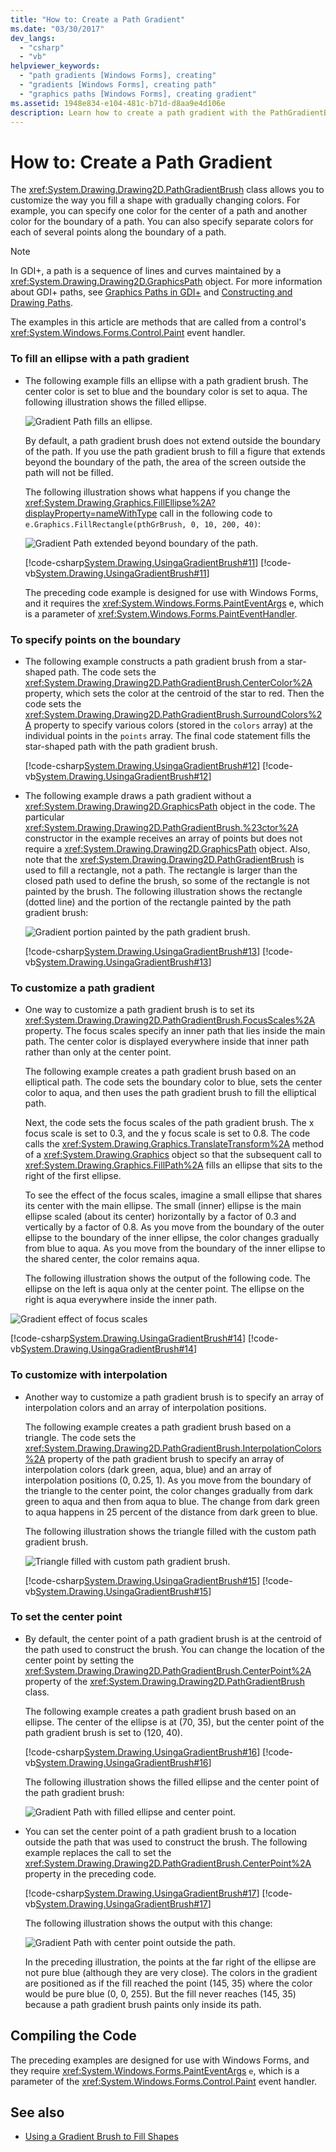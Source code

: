 ```yaml
---
title: "How to: Create a Path Gradient"
ms.date: "03/30/2017"
dev_langs: 
  - "csharp"
  - "vb"
helpviewer_keywords: 
  - "path gradients [Windows Forms], creating"
  - "gradients [Windows Forms], creating path"
  - "graphics paths [Windows Forms], creating gradient"
ms.assetid: 1948e834-e104-481c-b71d-d8aa9e4d106e
description: Learn how to create a path gradient with the PathGradientBrush which allows for the customization of filling a shape with gradually changing colors.
---
```

# How to: Create a Path Gradient

The <xref:System.Drawing.Drawing2D.PathGradientBrush> class allows you to customize the way you fill a shape with gradually changing colors. For example, you can specify one color for the center of a path and another color for the boundary of a path. You can also specify separate colors for each of several points along the boundary of a path.  
  
> [!NOTE]
> In GDI+, a path is a sequence of lines and curves maintained by a <xref:System.Drawing.Drawing2D.GraphicsPath> object. For more information about GDI+ paths, see [Graphics Paths in GDI+](graphics-paths-in-gdi.md) and [Constructing and Drawing Paths](constructing-and-drawing-paths.md).  

The examples in this article are methods that are called from a control's <xref:System.Windows.Forms.Control.Paint> event handler.  

### To fill an ellipse with a path gradient  
  
- The following example fills an ellipse with a path gradient brush. The center color is set to blue and the boundary color is set to aqua. The following illustration shows the filled ellipse.  
  
     ![Gradient Path fills an ellipse.](./media/how-to-create-a-path-gradient/gradient-path-filled-ellipse.png)  
  
     By default, a path gradient brush does not extend outside the boundary of the path. If you use the path gradient brush to fill a figure that extends beyond the boundary of the path, the area of the screen outside the path will not be filled.  
  
     The following illustration shows what happens if you change the <xref:System.Drawing.Graphics.FillEllipse%2A?displayProperty=nameWithType> call in the following code to `e.Graphics.FillRectangle(pthGrBrush, 0, 10, 200, 40)`:  
  
     ![Gradient Path extended beyond boundary of the path.](./media/how-to-create-a-path-gradient/gradient-path-extended-beyond-boundary.png)  
  
     [!code-csharp[System.Drawing.UsingaGradientBrush#11](~/samples/snippets/csharp/VS_Snippets_Winforms/System.Drawing.UsingaGradientBrush/CS/Class1.cs#11)]
     [!code-vb[System.Drawing.UsingaGradientBrush#11](~/samples/snippets/visualbasic/VS_Snippets_Winforms/System.Drawing.UsingaGradientBrush/VB/Class1.vb#11)]  
  
     The preceding code example is designed for use with Windows Forms, and it requires the <xref:System.Windows.Forms.PaintEventArgs> e, which is a parameter of <xref:System.Windows.Forms.PaintEventHandler>.  
  
### To specify points on the boundary  
  
- The following example constructs a path gradient brush from a star-shaped path. The code sets the <xref:System.Drawing.Drawing2D.PathGradientBrush.CenterColor%2A> property, which sets the color at the centroid of the star to red. Then the code sets the <xref:System.Drawing.Drawing2D.PathGradientBrush.SurroundColors%2A> property to specify various colors (stored in the `colors` array) at the individual points in the `points` array. The final code statement fills the star-shaped path with the path gradient brush.  
  
     [!code-csharp[System.Drawing.UsingaGradientBrush#12](~/samples/snippets/csharp/VS_Snippets_Winforms/System.Drawing.UsingaGradientBrush/CS/Class1.cs#12)]
     [!code-vb[System.Drawing.UsingaGradientBrush#12](~/samples/snippets/visualbasic/VS_Snippets_Winforms/System.Drawing.UsingaGradientBrush/VB/Class1.vb#12)]  
  
- The following example draws a path gradient without a <xref:System.Drawing.Drawing2D.GraphicsPath> object in the code. The particular <xref:System.Drawing.Drawing2D.PathGradientBrush.%23ctor%2A> constructor in the example receives an array of points but does not require a <xref:System.Drawing.Drawing2D.GraphicsPath> object. Also, note that the <xref:System.Drawing.Drawing2D.PathGradientBrush> is used to fill a rectangle, not a path. The rectangle is larger than the closed path used to define the brush, so some of the rectangle is not painted by the brush. The following illustration shows the rectangle (dotted line) and the portion of the rectangle painted by the path gradient brush:
  
     ![Gradient portion painted by the path gradient brush.](./media/how-to-create-a-path-gradient/gradient-painted-path-gradient-brush.png)  
  
     [!code-csharp[System.Drawing.UsingaGradientBrush#13](~/samples/snippets/csharp/VS_Snippets_Winforms/System.Drawing.UsingaGradientBrush/CS/Class1.cs#13)]
     [!code-vb[System.Drawing.UsingaGradientBrush#13](~/samples/snippets/visualbasic/VS_Snippets_Winforms/System.Drawing.UsingaGradientBrush/VB/Class1.vb#13)]  
  
### To customize a path gradient  
  
- One way to customize a path gradient brush is to set its <xref:System.Drawing.Drawing2D.PathGradientBrush.FocusScales%2A> property. The focus scales specify an inner path that lies inside the main path. The center color is displayed everywhere inside that inner path rather than only at the center point.  
  
     The following example creates a path gradient brush based on an elliptical path. The code sets the boundary color to blue, sets the center color to aqua, and then uses the path gradient brush to fill the elliptical path.  
  
     Next, the code sets the focus scales of the path gradient brush. The x focus scale is set to 0.3, and the y focus scale is set to 0.8. The code calls the <xref:System.Drawing.Graphics.TranslateTransform%2A> method of a <xref:System.Drawing.Graphics> object so that the subsequent call to <xref:System.Drawing.Graphics.FillPath%2A> fills an ellipse that sits to the right of the first ellipse.  
  
     To see the effect of the focus scales, imagine a small ellipse that shares its center with the main ellipse. The small (inner) ellipse is the main ellipse scaled (about its center) horizontally by a factor of 0.3 and vertically by a factor of 0.8. As you move from the boundary of the outer ellipse to the boundary of the inner ellipse, the color changes gradually from blue to aqua. As you move from the boundary of the inner ellipse to the shared center, the color remains aqua.  
  
     The following illustration shows the output of the following code. The ellipse on the left is aqua only at the center point. The ellipse on the right is aqua everywhere inside the inner path.  
  
 ![Gradient effect of focus scales](./media/how-to-create-a-path-gradient/focus-scales-aqua-inner-outer-ellipse.png)  
  
 [!code-csharp[System.Drawing.UsingaGradientBrush#14](~/samples/snippets/csharp/VS_Snippets_Winforms/System.Drawing.UsingaGradientBrush/CS/Class1.cs#14)]
 [!code-vb[System.Drawing.UsingaGradientBrush#14](~/samples/snippets/visualbasic/VS_Snippets_Winforms/System.Drawing.UsingaGradientBrush/VB/Class1.vb#14)]  
  
### To customize with interpolation  
  
- Another way to customize a path gradient brush is to specify an array of interpolation colors and an array of interpolation positions.  
  
     The following example creates a path gradient brush based on a triangle. The code sets the <xref:System.Drawing.Drawing2D.PathGradientBrush.InterpolationColors%2A> property of the path gradient brush to specify an array of interpolation colors (dark green, aqua, blue) and an array of interpolation positions (0, 0.25, 1). As you move from the boundary of the triangle to the center point, the color changes gradually from dark green to aqua and then from aqua to blue. The change from dark green to aqua happens in 25 percent of the distance from dark green to blue.  
  
     The following illustration shows the triangle filled with the custom path gradient brush.  
  
     ![Triangle filled with custom path gradient brush.](./media/how-to-create-a-path-gradient/gradient-brush-filled-triangle.png)  
  
     [!code-csharp[System.Drawing.UsingaGradientBrush#15](~/samples/snippets/csharp/VS_Snippets_Winforms/System.Drawing.UsingaGradientBrush/CS/Class1.cs#15)]
     [!code-vb[System.Drawing.UsingaGradientBrush#15](~/samples/snippets/visualbasic/VS_Snippets_Winforms/System.Drawing.UsingaGradientBrush/VB/Class1.vb#15)]  
  
### To set the center point  
  
- By default, the center point of a path gradient brush is at the centroid of the path used to construct the brush. You can change the location of the center point by setting the <xref:System.Drawing.Drawing2D.PathGradientBrush.CenterPoint%2A> property of the <xref:System.Drawing.Drawing2D.PathGradientBrush> class.  
  
     The following example creates a path gradient brush based on an ellipse. The center of the ellipse is at (70, 35), but the center point of the path gradient brush is set to (120, 40).  
  
     [!code-csharp[System.Drawing.UsingaGradientBrush#16](~/samples/snippets/csharp/VS_Snippets_Winforms/System.Drawing.UsingaGradientBrush/CS/Class1.cs#16)]
     [!code-vb[System.Drawing.UsingaGradientBrush#16](~/samples/snippets/visualbasic/VS_Snippets_Winforms/System.Drawing.UsingaGradientBrush/VB/Class1.vb#16)]  
  
     The following illustration shows the filled ellipse and the center point of the path gradient brush:  
  
     ![Gradient Path with filled ellipse and center point.](./media/how-to-create-a-path-gradient/gradient-path-filled-ellipse-center-point.png)  
  
- You can set the center point of a path gradient brush to a location outside the path that was used to construct the brush. The following example replaces the call to set the <xref:System.Drawing.Drawing2D.PathGradientBrush.CenterPoint%2A> property in the preceding code.  
  
     [!code-csharp[System.Drawing.UsingaGradientBrush#17](~/samples/snippets/csharp/VS_Snippets_Winforms/System.Drawing.UsingaGradientBrush/CS/Class1.cs#17)]
     [!code-vb[System.Drawing.UsingaGradientBrush#17](~/samples/snippets/visualbasic/VS_Snippets_Winforms/System.Drawing.UsingaGradientBrush/VB/Class1.vb#17)]  
  
     The following illustration shows the output with this change:  
  
     ![Gradient Path with center point outside the path.](./media/how-to-create-a-path-gradient/gradient-path-center-point-outside.png)  
  
     In the preceding illustration, the points at the far right of the ellipse are not pure blue (although they are very close). The colors in the gradient are positioned as if the fill reached the point (145, 35) where the color would be pure blue (0, 0, 255). But the fill never reaches (145, 35) because a path gradient brush paints only inside its path.  
  
## Compiling the Code  

 The preceding examples are designed for use with Windows Forms, and they require <xref:System.Windows.Forms.PaintEventArgs> `e`, which is a parameter of the <xref:System.Windows.Forms.Control.Paint> event handler.  
  
## See also

- [Using a Gradient Brush to Fill Shapes](using-a-gradient-brush-to-fill-shapes.md)
